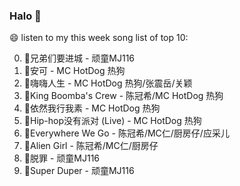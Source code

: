 

### Halo 👋

😄 listen to my this week song list of top 10:

0. 🌈兄弟们要进城 - 顽童MJ116
1. 🌈安可 - MC HotDog 热狗
2. 🌈嗨嗨人生 - MC HotDog 热狗/张震岳/关颖
3. 🌈King Boomba's Crew - 陈冠希/MC HotDog 热狗
4. 🌈依然我行我素 - MC HotDog 热狗
5. 🌈Hip-hop没有派对 (Live) - MC HotDog 热狗
6. 🌈Everywhere We Go - 陈冠希/MC仁/厨房仔/应采儿
7. 🌈Alien Girl - 陈冠希/MC仁/厨房仔
8. 🌈脱罪 - 顽童MJ116
9. 🌈Super Duper - 顽童MJ116

